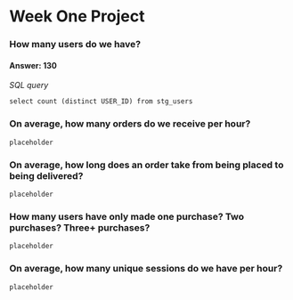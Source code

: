 # Week One Project

### How many users do we have?
#### Answer: 130
_SQL query_
```
select count (distinct USER_ID) from stg_users
```

### On average, how many orders do we receive per hour?
```
placeholder

```

### On average, how long does an order take from being placed to being delivered?
```
placeholder

```

### How many users have only made one purchase? Two purchases? Three+ purchases?
```
placeholder

```

### On average, how many unique sessions do we have per hour?
```
placeholder

```